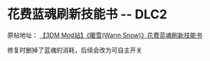 # 花费蓝魂刷新技能书 -- DLC2
原帖地址： [【3DM Mod站】《暖雪(Warm Snow)》花费蓝魂刷新技能书](https://bbs.3dmgame.com/thread-6311751-1-1.html)

修复时删掉了蓝魂的消耗，后续会改为可自主开关
